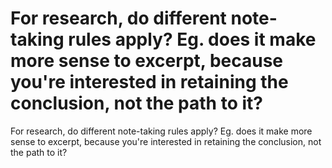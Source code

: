 # For research, do different note-taking rules apply? Eg. does it make more sense to excerpt, because you're interested in retaining the conclusion, not the path to it?
For research, do different note-taking rules apply? Eg. does it make more sense to excerpt, because you're interested in retaining the conclusion, not the path to it?

<!-- #Life -->

<!-- {BearID:71E2846E-0237-47E9-B02A-45A38048E2C1-15756-0000130364F66861} -->
